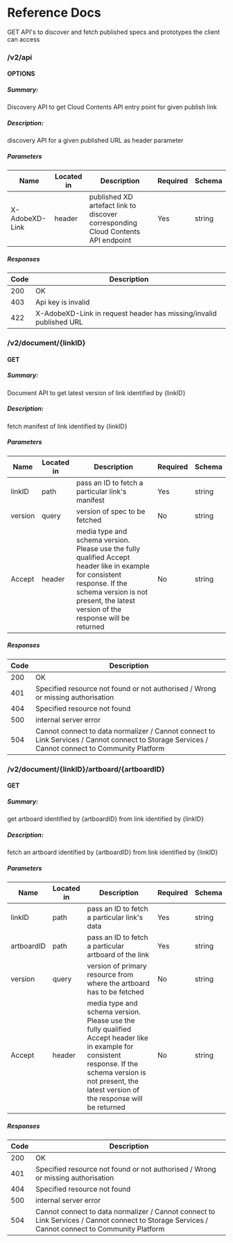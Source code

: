 # Reference Docs
GET API's to discover and fetch published specs and prototypes the client can access

### /v2/api

#### OPTIONS
##### Summary:

Discovery API to get Cloud Contents API entry point for given publish link

##### Description:

discovery API for a given published URL as header parameter


##### Parameters

| Name | Located in | Description | Required | Schema |
| ---- | ---------- | ----------- | -------- | ---- |
| X-AdobeXD-Link | header | published XD artefact link to discover corresponding Cloud Contents API endpoint | Yes | string |

##### Responses

| Code | Description |
| ---- | ----------- |
| 200 | OK |
| 403 | Api key is invalid |
| 422 | X-AdobeXD-Link in request header has missing/invalid published URL |

### /v2/document/{linkID}

#### GET
##### Summary:

Document API to get latest version of link identified by {linkID}

##### Description:

fetch manifest of link identified by {linkID}


##### Parameters

| Name | Located in | Description | Required | Schema |
| ---- | ---------- | ----------- | -------- | ---- |
| linkID | path | pass an ID to fetch a particular link's manifest | Yes | string |
| version | query | version of spec to be fetched | No | string |
| Accept | header | media type and schema version. Please use the fully qualified Accept header like in example for consistent response. If the schema version is not present, the latest version of the response will be returned | No | string |

##### Responses

| Code | Description |
| ---- | ----------- |
| 200 | OK |
| 401 | Specified resource not found or not authorised / Wrong or missing authorisation |
| 404 | Specified resource not found |
| 500 | internal server error |
| 504 | Cannot connect to data normalizer / Cannot connect to Link Services / Cannot connect to Storage Services / Cannot connect to Community Platform |

### /v2/document/{linkID}/artboard/{artboardID}

#### GET
##### Summary:

get artboard identified by {artboardID} from link identified by {linkID}

##### Description:

fetch an artboard identified by {artboardID} from link identified by {linkID}

##### Parameters

| Name | Located in | Description | Required | Schema |
| ---- | ---------- | ----------- | -------- | ---- |
| linkID | path | pass an ID to fetch a particular link's data | Yes | string |
| artboardID | path | pass an ID to fetch a particular artboard of the link | Yes | string |
| version | query | version of primary resource from where the artboard has to be fetched | No | string |
| Accept | header | media type and schema version. Please use the fully qualified Accept header like in example for consistent response. If the schema version is not present, the latest version of the response will be returned | No | string |

##### Responses

| Code | Description |
| ---- | ----------- |
| 200 | OK |
| 401 | Specified resource not found or not authorised / Wrong or missing authorisation |
| 404 | Specified resource not found |
| 500 | internal server error |
| 504 | Cannot connect to data normalizer / Cannot connect to Link Services / Cannot connect to Storage Services / Cannot connect to Community Platform |